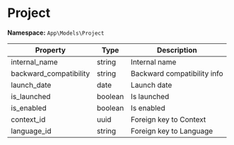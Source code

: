 # Project

**Namespace:** `App\Models\Project`

| Property               | Type    | Description                 |
| ---------------------- | ------- | --------------------------- |
| internal_name          | string  | Internal name               |
| backward_compatibility | string  | Backward compatibility info |
| launch_date            | date    | Launch date                 |
| is_launched            | boolean | Is launched                 |
| is_enabled             | boolean | Is enabled                  |
| context_id             | uuid    | Foreign key to Context      |
| language_id            | string  | Foreign key to Language     |
